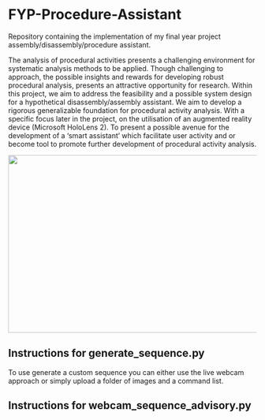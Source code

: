 # FYP-Procedure-Assistant
Repository containing the implementation of my final year project assembly/disassembly/procedure assistant. 

The analysis of procedural activities presents a challenging environment for systematic analysis methods to be applied. Though challenging to approach, the possible insights and rewards for developing robust procedural analysis, presents an attractive opportunity for research. Within this project, we aim to address the feasibility and a possible system design for a hypothetical disassembly/assembly assistant. We aim to develop a rigorous generalizable foundation for procedural activity analysis. With a specific focus later in the project, on the utilisation of an augmented reality device (Microsoft HoloLens 2). To present a possible avenue for the development of a ‘smart assistant’ which facilitate user activity and or become tool to promote further development of procedural activity analysis.

<p align="center">
    <img src="/showcase/bulldozer_disassemble.gif" width="640" height="360"/> 
</p>

## Instructions for generate_sequence.py

To use generate a custom sequence you can either use the live webcam approach or simply upload a folder of images and a command list. 

## Instructions for webcam_sequence_advisory.py
